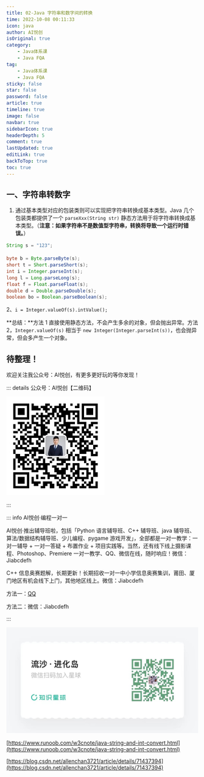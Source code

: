 ```yaml
---
title: 02-Java 字符串和数字间的转换
time: 2022-10-08 00:11:33
icon: java
author: AI悦创
isOriginal: true
category: 
    - Java体系课
    - Java FQA
tag:
    - Java体系课
    - Java FQA
sticky: false
star: false
password: false
article: true
timeline: true
image: false
navbar: true
sidebarIcon: true
headerDepth: 5
comment: true
lastUpdated: true
editLink: true
backToTop: true
toc: true
---
```


## 一、字符串转数字

1. 通过基本类型对应的包装类则可以实现把字符串转换成基本类型。Java 几个包装类都提供了一个 `parseXxx(String str)` 静态方法用于将字符串转换成基本类型。（**注意：如果字符串不是数值型字符串，转换将导致一个运行时错误。**）

```java
String s = "123";

byte b = Byte.parseByte(s);
short t = Short.parseShort(s);
int i = Integer.parseInt(s);
long l = Long.parseLong(s);
float f = Float.parseFloat(s);
double d = Double.parseDouble(s);
boolean bo = Boolean.parseBoolean(s);
```

2、`i = Integer.valueOf(s).intValue();`

**总结：**方法 1 直接使用静态方法，不会产生多余的对象，但会抛出异常。方法 2，`Integer.valueOf(s)` 相当于 `new Integer(Integer.parseInt(s))`，也会抛异常，但会多产生一个对象。

## 待整理！



欢迎关注我公众号：AI悦创，有更多更好玩的等你发现！

::: details 公众号：AI悦创【二维码】

![](/gzh.jpg)

:::

::: info AI悦创·编程一对一

AI悦创·推出辅导班啦，包括「Python 语言辅导班、C++ 辅导班、java 辅导班、算法/数据结构辅导班、少儿编程、pygame 游戏开发」，全部都是一对一教学：一对一辅导 + 一对一答疑 + 布置作业 + 项目实践等。当然，还有线下线上摄影课程、Photoshop、Premiere 一对一教学、QQ、微信在线，随时响应！微信：Jiabcdefh

C++ 信息奥赛题解，长期更新！长期招收一对一中小学信息奥赛集训，莆田、厦门地区有机会线下上门，其他地区线上。微信：Jiabcdefh

方法一：[QQ](http://wpa.qq.com/msgrd?v=3&uin=1432803776&site=qq&menu=yes)

方法二：微信：Jiabcdefh

:::

![](/zsxq.jpg)

[https://www.runoob.com/w3cnote/java-string-and-int-convert.html](https://www.runoob.com/w3cnote/java-string-and-int-convert.html)

[https://blog.csdn.net/allenchan3721/article/details/71437394](https://blog.csdn.net/allenchan3721/article/details/71437394)

